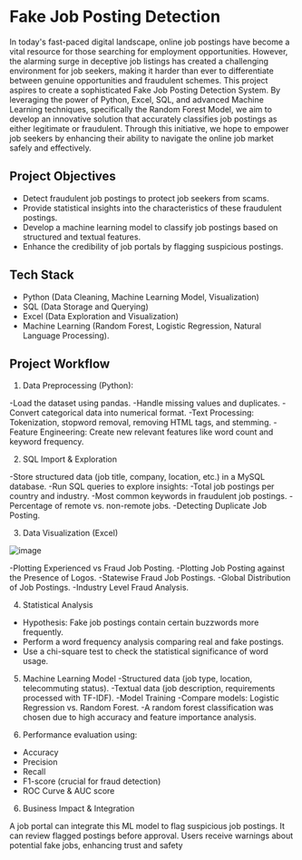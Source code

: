 # Fake Job Posting Detection

In today's fast-paced digital landscape, online job postings have become a vital resource for those searching for employment opportunities. However, the alarming surge in deceptive job listings has created a challenging environment for job seekers, making it harder than ever to differentiate between genuine opportunities and fraudulent schemes. This project aspires to create a sophisticated Fake Job Posting Detection System. By leveraging the power of Python, Excel, SQL, and advanced Machine Learning techniques, specifically the Random Forest Model, we aim to develop an innovative solution that accurately classifies job postings as either legitimate or fraudulent. Through this initiative, we hope to empower job seekers by enhancing their ability to navigate the online job market safely and effectively.


## Project Objectives

- Detect fraudulent job postings to protect job seekers from scams.
- Provide statistical insights into the characteristics of these fraudulent postings.
- Develop a machine learning model to classify job postings based on structured and textual features.
- Enhance the credibility of job portals by flagging suspicious postings.


## Tech Stack

- Python (Data Cleaning, Machine Learning Model, Visualization)
- SQL (Data Storage and Querying)
- Excel (Data Exploration and Visualization)
- Machine Learning (Random Forest, Logistic Regression, Natural Language Processing).


## Project Workflow

1. Data Preprocessing (Python):

-Load the dataset using pandas.
-Handle missing values and duplicates.
-Convert categorical data into numerical format.
-Text Processing: Tokenization, stopword removal, removing HTML tags, and stemming.
-Feature Engineering: Create new relevant features like word count and keyword frequency.



2. SQL Import & Exploration

-Store structured data (job title, company, location, etc.) in a MySQL database.
-Run SQL queries to explore insights:
-Total job postings per country and industry.
-Most common keywords in fraudulent job postings.
-Percentage of remote vs. non-remote jobs.
-Detecting Duplicate Job Posting.



3. Data Visualization (Excel)

![image](https://github.com/user-attachments/assets/e0c45e20-c6ac-4842-9730-14a6f640065d)


-Plotting Experienced vs Fraud Job Posting.
-Plotting Job Posting against the Presence of Logos.
-Statewise Fraud Job Postings.
-Global Distribution of Job Postings.
-Industry Level Fraud Analysis.



4. Statistical Analysis

- Hypothesis: Fake job postings contain certain buzzwords more frequently.
- Perform a word frequency analysis comparing real and fake postings.
- Use a chi-square test to check the statistical significance of word usage.



5. Machine Learning Model
-Structured data (job type, location, telecommuting status).
-Textual data (job description, requirements processed with TF-IDF).
-Model Training
-Compare models: Logistic Regression vs. Random Forest.
-A random forest classification was chosen due to high accuracy and feature importance analysis.



6. Performance evaluation using:
- Accuracy
- Precision 
- Recall
- F1-score (crucial for fraud detection)
- ROC Curve & AUC score



6. Business Impact & Integration

A job portal can integrate this ML model to flag suspicious job postings.
It can review flagged postings before approval.
Users receive warnings about potential fake jobs, enhancing trust and safety

